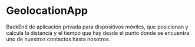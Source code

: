 # GeolocationApp

BackEnd de aplicación privada para dispositivos móviles, que posicionan y calcula la distancia y el tiempo que hay desde el punto donde se encuentra uno de nuestros contactos hasta nosotros.
